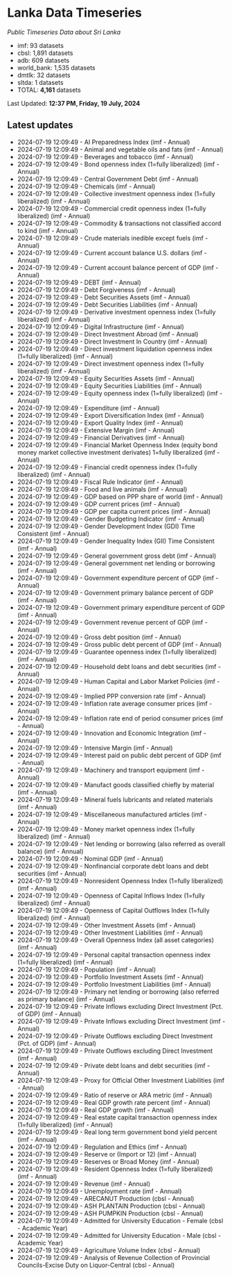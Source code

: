 # Lanka Data Timeseries
*Public Timeseries Data about Sri Lanka*

* imf: 93 datasets
* cbsl: 1,891 datasets
* adb: 609 datasets
* world_bank: 1,535 datasets
* dmtlk: 32 datasets
* sltda: 1 datasets
* TOTAL: **4,161** datasets

Last Updated: **12:37 PM, Friday, 19 July, 2024**

## Latest updates

* 2024-07-19 12:09:49 - AI Preparedness Index (imf - Annual)
* 2024-07-19 12:09:49 - Animal and vegetable oils and fats (imf - Annual)
* 2024-07-19 12:09:49 - Beverages and tobacco (imf - Annual)
* 2024-07-19 12:09:49 - Bond openness index (1=fully liberalized) (imf - Annual)
* 2024-07-19 12:09:49 - Central Government Debt (imf - Annual)
* 2024-07-19 12:09:49 - Chemicals (imf - Annual)
* 2024-07-19 12:09:49 - Collective investment openness index (1=fully liberalized) (imf - Annual)
* 2024-07-19 12:09:49 - Commercial credit openness index (1=fully liberalized) (imf - Annual)
* 2024-07-19 12:09:49 - Commodity & transactions not classified accord to kind (imf - Annual)
* 2024-07-19 12:09:49 - Crude materials inedible except fuels (imf - Annual)
* 2024-07-19 12:09:49 - Current account balance U.S. dollars (imf - Annual)
* 2024-07-19 12:09:49 - Current account balance percent of GDP (imf - Annual)
* 2024-07-19 12:09:49 - DEBT (imf - Annual)
* 2024-07-19 12:09:49 - Debt Forgiveness (imf - Annual)
* 2024-07-19 12:09:49 - Debt Securities Assets (imf - Annual)
* 2024-07-19 12:09:49 - Debt Securities Liabilities (imf - Annual)
* 2024-07-19 12:09:49 - Derivative investment openness index (1=fully liberalized) (imf - Annual)
* 2024-07-19 12:09:49 - Digital Infrastructure (imf - Annual)
* 2024-07-19 12:09:49 - Direct Investment Abroad (imf - Annual)
* 2024-07-19 12:09:49 - Direct Investment In Country (imf - Annual)
* 2024-07-19 12:09:49 - Direct investment liquidation openness index (1=fully liberalized) (imf - Annual)
* 2024-07-19 12:09:49 - Direct investment openness index (1=fully liberalized) (imf - Annual)
* 2024-07-19 12:09:49 - Equity Securities Assets (imf - Annual)
* 2024-07-19 12:09:49 - Equity Securities Liabilities (imf - Annual)
* 2024-07-19 12:09:49 - Equity openness index (1=fully liberalized) (imf - Annual)
* 2024-07-19 12:09:49 - Expenditure (imf - Annual)
* 2024-07-19 12:09:49 - Export Diversification Index (imf - Annual)
* 2024-07-19 12:09:49 - Export Quality Index (imf - Annual)
* 2024-07-19 12:09:49 - Extensive Margin (imf - Annual)
* 2024-07-19 12:09:49 - Financial Derivatives (imf - Annual)
* 2024-07-19 12:09:49 - Financial Market Openness Index (equity bond money market collective investment derivates) 1=fully liberalized (imf - Annual)
* 2024-07-19 12:09:49 - Financial credit openness index (1=fully liberalized) (imf - Annual)
* 2024-07-19 12:09:49 - Fiscal Rule Indicator (imf - Annual)
* 2024-07-19 12:09:49 - Food and live animals (imf - Annual)
* 2024-07-19 12:09:49 - GDP based on PPP share of world (imf - Annual)
* 2024-07-19 12:09:49 - GDP current prices (imf - Annual)
* 2024-07-19 12:09:49 - GDP per capita current prices (imf - Annual)
* 2024-07-19 12:09:49 - Gender Budgeting Indicator (imf - Annual)
* 2024-07-19 12:09:49 - Gender Development Index (GDI) Time Consistent (imf - Annual)
* 2024-07-19 12:09:49 - Gender Inequality Index (GII) Time Consistent (imf - Annual)
* 2024-07-19 12:09:49 - General government gross debt (imf - Annual)
* 2024-07-19 12:09:49 - General government net lending or borrowing (imf - Annual)
* 2024-07-19 12:09:49 - Government expenditure percent of GDP (imf - Annual)
* 2024-07-19 12:09:49 - Government primary balance percent of GDP (imf - Annual)
* 2024-07-19 12:09:49 - Government primary expenditure percent of GDP (imf - Annual)
* 2024-07-19 12:09:49 - Government revenue percent of GDP (imf - Annual)
* 2024-07-19 12:09:49 - Gross debt position (imf - Annual)
* 2024-07-19 12:09:49 - Gross public debt percent of GDP (imf - Annual)
* 2024-07-19 12:09:49 - Guarantee openness index (1=fully liberalized) (imf - Annual)
* 2024-07-19 12:09:49 - Household debt loans and debt securities (imf - Annual)
* 2024-07-19 12:09:49 - Human Capital and Labor Market Policies (imf - Annual)
* 2024-07-19 12:09:49 - Implied PPP conversion rate (imf - Annual)
* 2024-07-19 12:09:49 - Inflation rate average consumer prices (imf - Annual)
* 2024-07-19 12:09:49 - Inflation rate end of period consumer prices (imf - Annual)
* 2024-07-19 12:09:49 - Innovation and Economic Integration (imf - Annual)
* 2024-07-19 12:09:49 - Intensive Margin (imf - Annual)
* 2024-07-19 12:09:49 - Interest paid on public debt percent of GDP (imf - Annual)
* 2024-07-19 12:09:49 - Machinery and transport equipment (imf - Annual)
* 2024-07-19 12:09:49 - Manufact goods classified chiefly by material (imf - Annual)
* 2024-07-19 12:09:49 - Mineral fuels lubricants and related materials (imf - Annual)
* 2024-07-19 12:09:49 - Miscellaneous manufactured articles (imf - Annual)
* 2024-07-19 12:09:49 - Money market openness index (1=fully liberalized) (imf - Annual)
* 2024-07-19 12:09:49 - Net lending or borrowing (also referred as overall balance) (imf - Annual)
* 2024-07-19 12:09:49 - Nominal GDP (imf - Annual)
* 2024-07-19 12:09:49 - Nonfinancial corporate debt loans and debt securities (imf - Annual)
* 2024-07-19 12:09:49 - Nonresident Openness Index (1=fully liberalized) (imf - Annual)
* 2024-07-19 12:09:49 - Openness of Capital Inflows Index (1=fully liberalized) (imf - Annual)
* 2024-07-19 12:09:49 - Openness of Capital Outflows Index (1=fully liberalized) (imf - Annual)
* 2024-07-19 12:09:49 - Other Investment Assets (imf - Annual)
* 2024-07-19 12:09:49 - Other Investment Liabilities (imf - Annual)
* 2024-07-19 12:09:49 - Overall Openness Index (all asset categories) (imf - Annual)
* 2024-07-19 12:09:49 - Personal capital transaction openness index (1=fully liberalized) (imf - Annual)
* 2024-07-19 12:09:49 - Population (imf - Annual)
* 2024-07-19 12:09:49 - Portfolio Investment Assets (imf - Annual)
* 2024-07-19 12:09:49 - Portfolio Investment Liabilities (imf - Annual)
* 2024-07-19 12:09:49 - Primary net lending or borrowing (also referred as primary balance) (imf - Annual)
* 2024-07-19 12:09:49 - Private Inflows excluding Direct Investment (Pct. of GDP) (imf - Annual)
* 2024-07-19 12:09:49 - Private Inflows excluding Direct Investment (imf - Annual)
* 2024-07-19 12:09:49 - Private Outflows excluding Direct Investment (Pct. of GDP) (imf - Annual)
* 2024-07-19 12:09:49 - Private Outflows excluding Direct Investment (imf - Annual)
* 2024-07-19 12:09:49 - Private debt loans and debt securities (imf - Annual)
* 2024-07-19 12:09:49 - Proxy for Official Other Investment Liabilities (imf - Annual)
* 2024-07-19 12:09:49 - Ratio of reserve or ARA metric (imf - Annual)
* 2024-07-19 12:09:49 - Real GDP growth rate percent (imf - Annual)
* 2024-07-19 12:09:49 - Real GDP growth (imf - Annual)
* 2024-07-19 12:09:49 - Real estate capital transaction openness index (1=fully liberalized) (imf - Annual)
* 2024-07-19 12:09:49 - Real long term government bond yield percent (imf - Annual)
* 2024-07-19 12:09:49 - Regulation and Ethics (imf - Annual)
* 2024-07-19 12:09:49 - Reserve or (Import or 12) (imf - Annual)
* 2024-07-19 12:09:49 - Reserves or Broad Money (imf - Annual)
* 2024-07-19 12:09:49 - Resident Openness Index (1=fully liberalized) (imf - Annual)
* 2024-07-19 12:09:49 - Revenue (imf - Annual)
* 2024-07-19 12:09:49 - Unemployment rate (imf - Annual)
* 2024-07-19 12:09:49 - ARECANUT Production (cbsl - Annual)
* 2024-07-19 12:09:49 - ASH PLANTAIN Production (cbsl - Annual)
* 2024-07-19 12:09:49 - ASH PUMPKIN Production (cbsl - Annual)
* 2024-07-19 12:09:49 - Admitted for University Education - Female (cbsl - Academic Year)
* 2024-07-19 12:09:49 - Admitted for University Education - Male (cbsl - Academic Year)
* 2024-07-19 12:09:49 - Agriculture Volume Index (cbsl - Annual)
* 2024-07-19 12:09:49 - Analysis of Revenue Collection of Provincial Councils-Excise Duty on Liquor-Central (cbsl - Annual)
